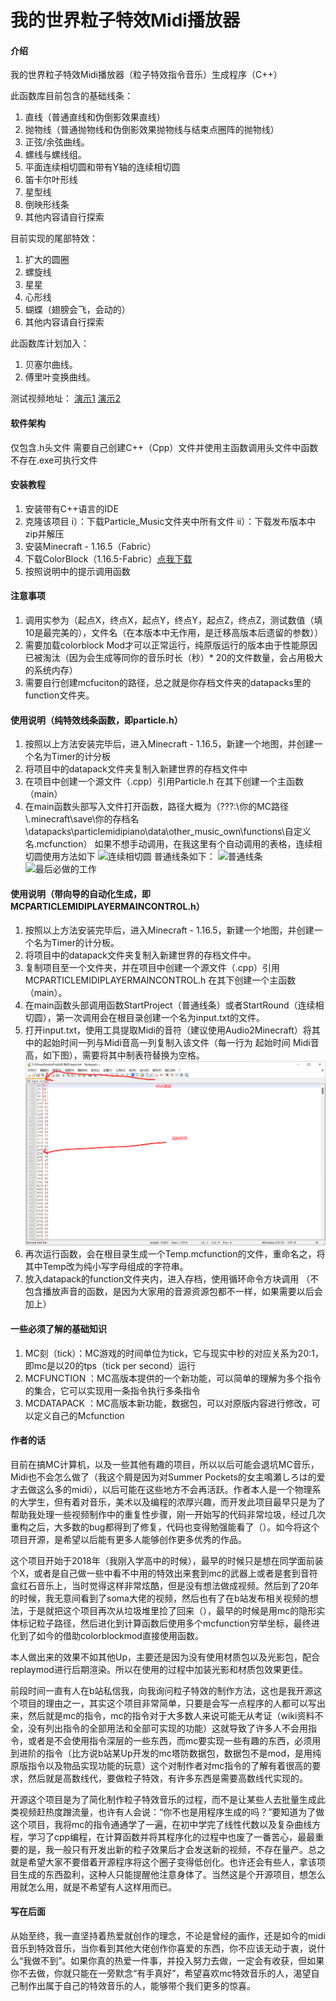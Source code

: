 # 我的世界粒子特效Midi播放器

#### 介绍
我的世界粒子特效Midi播放器（粒子特效指令音乐）生成程序（C++）

此函数库目前包含的基础线条：
1.  直线（普通直线和伪倒影效果直线）
2.  抛物线（普通抛物线和伪倒影效果抛物线与结束点圈阵的抛物线）
3.  正弦/余弦曲线。
4.  螺线与螺线组。
5.  平面连续相切圆和带有Y轴的连续相切圆
6.  笛卡尔叶形线
7.  星型线
8.  倒映形线条
9.  其他内容请自行探索

目前实现的尾部特效：
1.  扩大的圆圈
2.  螺旋线
3.  星星
4.  心形线
5.  蝴蝶（翅膀会飞，会动的）
6.  其他内容请自行探索

此函数库计划加入：
1.  贝塞尔曲线。
2.  傅里叶变换曲线。


测试视频地址：
[演示1](https://www.bilibili.com/video/BV11y4y1L7jT)
[演示2](https://www.bilibili.com/video/BV1uT4y1P7CX)

#### 软件架构
仅包含.h头文件
需要自己创建C++（Cpp）文件并使用主函数调用头文件中函数
不存在.exe可执行文件


#### 安装教程
1.  安装带有C++语言的IDE
2.  克隆该项目
    i）：下载Particle_Music文件夹中所有文件
   ii）：下载发布版本中zip并解压
3.  安装Minecraft - 1.16.5（Fabric）
4.  下载ColorBlock（1.16.5-Fabric）[点我下载](https://www.mcbbs.net/thread-917845-1-1.html)
5.  按照说明中的提示调用函数

#### 注意事项
1.  调用实参为（起点X，终点X，起点Y，终点Y，起点Z，终点Z，测试数值（填10是最完美的），文件名（在本版本中无作用，是迁移高版本后遗留的参数））
2.  需要加载colorblock Mod才可以正常运行，纯原版运行的版本由于性能原因已被淘汰（因为会生成等同你的音乐时长（秒）* 20的文件数量，会占用极大的系统内存）
3.  需要自行创建mcfuciton的路径，总之就是你存档文件夹的datapacks里的function文件夹。

#### 使用说明（纯特效线条函数，即particle.h）
1.  按照以上方法安装完毕后，进入Minecraft - 1.16.5，新建一个地图，并创建一个名为Timer的计分板
2.  将项目中的datapack文件夹复制入新建世界的存档文件中
3.  在项目中创建一个源文件（.cpp）引用Particle.h 在其下创建一个主函数（main）
4.  在main函数头部写入文件打开函数，路径大概为（???:\\你的MC路径\\.minecraft\\save\\你的存档名\\datapacks\\particlemidipiano\\data\\other_music_own\\functions\\自定义名.mcfunction）
如果不想手动调用，在我这里有个自动调用的表格，连续相切圆使用方法如下
![连续相切圆](https://user-images.githubusercontent.com/40709280/130440634-608ff647-5c6b-437d-8c3d-243115a2c5b2.png "连续相切圆")
普通线条如下：
![普通线条](https://user-images.githubusercontent.com/40709280/130440723-5d6471ec-1c3d-49ec-a505-173b3f04364f.png "普通线条")
![最后必做的工作](https://user-images.githubusercontent.com/40709280/130440833-9e81e936-9884-4116-877e-83fa469b69f5.png "最后必做的工作")

#### 使用说明（带向导的自动化生成，即MCPARTICLEMIDIPLAYERMAINCONTROL.h）
1.  按照以上方法安装完毕后，进入Minecraft - 1.16.5，新建一个地图，并创建一个名为Timer的计分板。
2.  将项目中的datapack文件夹复制入新建世界的存档文件中。
3.  复制项目至一个文件夹，并在项目中创建一个源文件（.cpp）引用MCPARTICLEMIDIPLAYERMAINCONTROL.h 在其下创建一个主函数（main）。
4.  在main函数头部调用函数StartProject（普通线条）或者StartRound（连续相切圆），第一次调用会在根目录创建一个名为input.txt的文件。
5.  打开input.txt，使用工具提取Midi的音符（建议使用Audio2Minecraft）将其中的起始时间一列与Midi音高一列复制入该文件（每一行为 起始时间 Midi音高，如下图），需要将其中制表符替换为空格。
![如图](Imageimage.png)
6.  再次运行函数，会在根目录生成一个Temp.mcfunction的文件，重命名之，将其中Temp改为纯小写字母组成的字符串。
7.  放入datapack的function文件夹内，进入存档，使用循环命令方块调用
（不包含播放声音的函数，是因为大家用的音源资源包都不一样，如果需要以后会加上）

#### 一些必须了解的基础知识
1.  MC刻（tick）：MC游戏的时间单位为tick，它与现实中秒的对应关系为20:1，即mc是以20的tps（tick per second）运行
2.  MCFUNCTION ：MC高版本提供的一个新功能，可以简单的理解为多个指令的集合，它可以实现用一条指令执行多条指令
3.  MCDATAPACK ：MC高版本新功能，数据包，可以对原版内容进行修改，可以定义自己的Mcfunction

#### 作者的话

目前在搞MC计算机，以及一些其他有趣的项目，所以以后可能会退坑MC音乐，Midi也不会怎么做了（我这个屑是因为对Summer Pockets的女主鳴瀬しろは的爱才去做这么多的midi），以后可能在这些地方不会再活跃。作者本人是一个物理系的大学生，但有着对音乐，美术以及编程的浓厚兴趣，而开发此项目最早只是为了帮助我处理一些视频制作中的重复性步骤，刚一开始写的代码非常垃圾，经过几次重构之后，大多数的bug都得到了修复，代码也变得勉强能看了（）。如今将这个项目开源，是希望以后能有更多人能够创作更多优秀的作品。

这个项目开始于2018年（我刚入学高中的时候），最早的时候只是想在同学面前装个X，或者是自己做一些中看不中用的特效出来套到mc的武器上或者是套到音符盒红石音乐上，当时觉得这样非常炫酷，但是没有想法做成视频。然后到了20年的时候，我无意间看到了soma大佬的视频，然后也有了在b站发布相关视频的想法，于是就把这个项目再次从垃圾堆里捡了回来（），最早的时候是用mc的隐形实体标记粒子路径，然后进化到计算函数后使用多个mcfunction穷举坐标，最终进化到了如今的借助colorblockmod直接使用函数。

本人做出来的效果不如其他Up，主要还是因为没有使用材质包以及光影包，配合replaymod进行后期渲染。所以在使用的过程中加装光影和材质包效果更佳。

前段时间一直有人在b站私信我，向我询问粒子特效的制作方法，这也是我开源这个项目的理由之一，其实这个项目非常简单，只要是会写一点程序的人都可以写出来，然后就是mc的指令，mc的指令对于大多数人来说可能无从考证（wiki资料不全，没有列出指令的全部用法和全部可实现的功能）这就导致了许多人不会用指令，或者是不会使用指令深层的一些东西，而mc要实现一些有趣的东西，必须用到进阶的指令（比方说b站某Up开发的mc塔防数据包，数据包不是mod，是用纯原版指令以及物品实现功能的玩意）这个对制作者对mc指令的了解有着很高的要求，然后就是高数线代，要做粒子特效，有许多东西是需要高数线代实现的。

开源这个项目是为了简化制作粒子特效音乐的过程，而不是让某些人去批量生成此类视频赶热度蹭流量，也许有人会说：“你不也是用程序生成的吗？”要知道为了做这个项目，我将mc的指令通通学了一遍，在初中学完了线性代数以及复杂曲线方程，学习了cpp编程，在计算函数并将其程序化的过程中也废了一番苦心，最最重要的是，我一般只有开发出新的粒子效果后才会发送新的视频，不存在量产。总之就是希望大家不要借着开源程序将这个圈子变得低创化。也许还会有些人，拿该项目生成的东西盈利，这种人只能提醒他注意身体了。当然这是个开源项目，想怎么用就怎么用，就是不希望有人这样用而已。

#### 写在后面

从始至终，我一直坚持着热爱就创作的理念，不论是曾经的画作，还是如今的midi音乐到特效音乐，当你看到其他大佬创作你喜爱的东西，你不应该无动于衷，说什么“我做不到”。如果你真的热爱一件事，并投入努力去做，一定会有收获，但如果你不去做，你就只能在一旁默念“有手真好”，希望喜欢mc特效音乐的人，渴望自己制作出属于自己的特效音乐的人，能够带个我们更多的惊喜。


